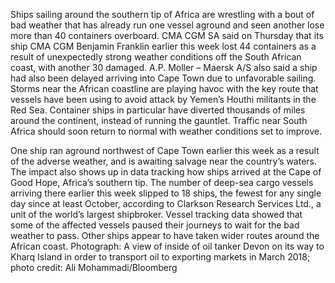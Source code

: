 Ships sailing around the southern tip of Africa are wrestling with a bout of bad weather that has already run one vessel aground and seen another lose more than 40 containers overboard.
CMA CGM SA said on Thursday that its ship CMA CGM Benjamin Franklin earlier this week lost 44 containers as a result of unexpectedly strong weather conditions off the South African coast, with another 30 damaged. A.P. Moller – Maersk A/S also said a ship had also been delayed arriving into Cape Town due to unfavorable sailing.
Storms near the African coastline are playing havoc with the key route that vessels have been using to avoid attack by Yemen’s Houthi militants in the Red Sea. Container ships in particular have diverted thousands of miles around the continent, instead of running the gauntlet. Traffic near South Africa should soon return to normal with weather conditions set to improve.

One ship ran aground northwest of Cape Town earlier this week as a result of the adverse weather, and is awaiting salvage near the country’s waters.
The impact also shows up in data tracking how ships arrived at the Cape of Good Hope, Africa’s southern tip. The number of deep-sea cargo vessels arriving there earlier this week slipped to 18 ships, the fewest for any single day since at least October, according to Clarkson Research Services Ltd., a unit of the world’s largest shipbroker.
Vessel tracking data showed that some of the affected vessels paused their journeys to wait for the bad weather to pass. Other ships appear to have taken wider routes around the African coast.
Photograph: A view of inside of oil tanker Devon on its way to Kharq Island in order to transport oil to exporting markets in March 2018; photo credit: Ali Mohammadi/Bloomberg